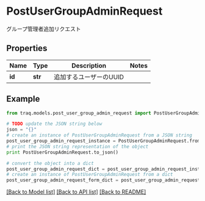 # PostUserGroupAdminRequest

グループ管理者追加リクエスト

## Properties

Name | Type | Description | Notes
------------ | ------------- | ------------- | -------------
**id** | **str** | 追加するユーザーのUUID | 

## Example

```python
from traq.models.post_user_group_admin_request import PostUserGroupAdminRequest

# TODO update the JSON string below
json = "{}"
# create an instance of PostUserGroupAdminRequest from a JSON string
post_user_group_admin_request_instance = PostUserGroupAdminRequest.from_json(json)
# print the JSON string representation of the object
print PostUserGroupAdminRequest.to_json()

# convert the object into a dict
post_user_group_admin_request_dict = post_user_group_admin_request_instance.to_dict()
# create an instance of PostUserGroupAdminRequest from a dict
post_user_group_admin_request_form_dict = post_user_group_admin_request.from_dict(post_user_group_admin_request_dict)
```
[[Back to Model list]](../README.md#documentation-for-models) [[Back to API list]](../README.md#documentation-for-api-endpoints) [[Back to README]](../README.md)


